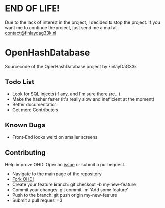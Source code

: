 # END OF LIFE!
Due to the lack of interest in the project, I decided to stop the project.
If you want me to continue the project, just send me a mail at contact@finlaydag33k.nl


# OpenHashDatabase
Sourcecode of the OpenHashDatabase project by FinlayDaG33k

## Todo List
- Look for SQL injects (if any, and I'm sure there are...)
- Make the hasher faster (it's really slow and inefficient at the moment)
- Better documentation
- Get more Contributors


## Known Bugs
- Front-End looks weird on smaller screens

## Contributing

Help improve OHD. Open an [issue](https://github.com/FinlayDaG33k/OpenHashDatabase/issues) or submit a pull request.

- Navigate to the main page of the repository
- [Fork OHD!](https://github.com/FinlayDaG33k/OpenHashDatabase#fork-destination-box)
- Create your feature branch: git checkout -b my-new-feature
- Commit your changes: git commit -m 'Add some feature'
- Push to the branch: git push origin my-new-feature
- Submit a pull request =3
